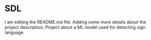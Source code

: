 # SDL
I am editing the README.md file. Adding some more details about the project description.
Project about a ML model used for detecting sign language
